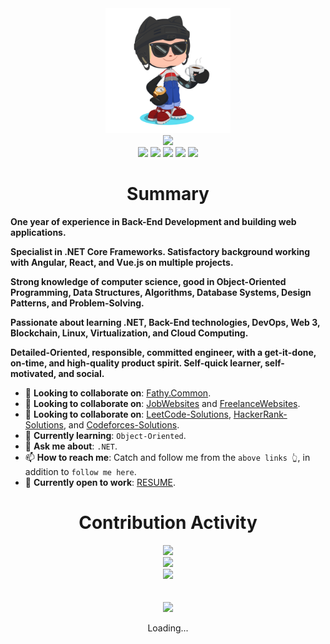 <div align="center">
    <img src="GitHub.png" height="200">
</div>
<div align="center">
    <img src="https://readme-typing-svg.herokuapp.com/?color=%236FDA44&size=32&center=true&vCenter=true&width=600&height=50&lines=Hi+👋+I'm+Ahmed;Back-End+Engineer+@+Axapta.+Ltd;Freelancer+Software+Engineer;.NET+Engineer;Open-Source+Enthusiast">
</div>
<div align="center">
    <a href="https://profile.indeed.com/p/ahmedo-pkgw238"><img src="https://img.shields.io/badge/LinkedIn-0077b5?style=flat&logo=linkedin"></a>
    <a href="https://www.linkedin.com/in/SWE-Ahmed-Osman/"><img src="https://img.shields.io/badge/Indeed-003A9B?style=flat&logo=indeed"></a>
    <a href="https://www.upwork.com/freelancers/~0121ca7f3563e57c0b?s=1110580748673863680"><img src="https://img.shields.io/badge/Upwork-494949?style=flat&logo=upwork"></a>
    <a href="https://stackoverflow.com/users/11837259/ahmed-fathy"><img src="https://img.shields.io/badge/Stack Overflow-f48024?style=flat&logo=stackoverflow&logoColor=white"></a>
    <a href="https://t.me/SWE_Ahmed_Osman"><img src="https://img.shields.io/badge/Telegram-0088cc?style=flat&logo=telegram"></a>
</div>


<h1 align="center">Summary</h1>

**One year of experience in Back-End Development and building web applications.**

**Specialist in .NET Core Frameworks. Satisfactory background working with Angular, React, and Vue.js on multiple projects.**

**Strong knowledge of computer science, good in Object-Oriented Programming, Data Structures, Algorithms, Database Systems, Design Patterns, and Problem-Solving.**

**Passionate about learning .NET, Back-End technologies, DevOps, Web 3, Blockchain, Linux, Virtualization, and Cloud Computing.**

**Detailed-Oriented, responsible, committed engineer, with a get-it-done, on-time, and high-quality product spirit. Self-quick learner, self-motivated, and social.**


<!-- * 🔭 **I’m currently working on**: [BookStore.MVC](https://github.com/SWE-Ahmed-Osman/BookStore.MVC). -->

* 🔭 **Looking to collaborate on**: [Fathy.Common](https://github.com/SWE-Ahmed-Osman/Fathy.Common).
* 🔭 **Looking to collaborate on**: [JobWebsites](https://gist.github.com/SWE-Ahmed-Osman/950f28910c9a3804c8d39d8d5f042916) and [FreelanceWebsites](https://gist.github.com/SWE-Ahmed-Osman/0861a0a926bfd5c1b0e85dd827c1efe9).
* 🔭 **Looking to collaborate on**: [LeetCode-Solutions](https://github.com/SWE-Ahmed-Osman/LeetCode-Solutions), [HackerRank-Solutions](https://github.com/SWE-Ahmed-Osman/HackerRank-Solutions), and [Codeforces-Solutions](https://github.com/SWE-Ahmed-Osman/Codeforces-Solutions).
* 🌱 **Currently learning**: `Object-Oriented`.
* 💬 **Ask me about**: `.NET`.
* 📫 **How to reach me**: Catch and follow me from the `above links 👆`, in addition to `follow me here`.
* 🤔 **Currently open to work**: [RESUME](https://raw.githubusercontent.com/SWE-Ahmed-Osman/SWE-Ahmed-Osman/main/RESUME.pdf).


<!-- <h1 align="center">Skills</h1>

```json
{
    "skills": [
        "C#",                                   "ASP.NET Core Web API",     "Entity Framework Core",
        "Database Systems",                     "JSON Web Token (JWT)",     "Language Integrated Query (LINQ)",
        ".NET Core",                            "ASP.NET Core MVC",         "Microsoft Azure",
        "Software Engineering Practices",       "Clean Code",               "Unit Testing",
        "Microservices",                        "Cloud Computing",          "Problem Solving",
        "Object-Oriented Programming (OOP)",    "Data Structures",          "Algorithms",
        "SQL",                                  "Git",                      "Unix / Linux"
    ]
}
``` -->


<div align="center">
    <h1>Contribution Activity</h1>
    <img src="https://github-readme-streak-stats.herokuapp.com/?user=SWE-Ahmed-Osman&theme=dark&date_format=d-m-Y&currStreakLabel=6FDA44&fire=6FDA44&ring=6FDA44" width="500">
    <br>
    <img src="https://github-readme-stats.vercel.app/api/?username=SWE-Ahmed-Osman&show=reviews,discussions_started,discussions_answered,prs_merged,prs_merged_percentage&title_color=6FDA44&text_color=FFFFFF&show_icons=true&icon_color=6FDA44&include_all_commits=true&count_private=true&theme=dark" width="500">
    <br>
    <img src="https://github-readme-stats.vercel.app/api/top-langs/?username=SWE-Ahmed-Osman&layout=donut&theme=dark&title_color=6FDA44" width="500">
</div>
<br>
<br>
<div align="center">
    <img src="GitHub.gif" height="100">
    <p>Loading...</p>
</div>
